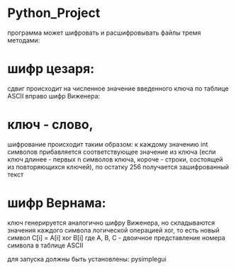 # Python_Project
программа может шифровать и расшифровывать файлы тремя методами:
# шифр цезаря:
  сдвиг происходит на численное значение введенного ключа по таблице ASCII вправо
шифр Виженера:
#   ключ - слово,
  шифрование происходит таким образом:  к каждому значению int символов прибавляется соответствующее значение из ключа (если ключ длинее - первых n символов ключа,       короче - строки, состоящей из повторяющихся ключей), по остатку 256 получается зашифрованный текст
# шифр Вернама:
  ключ генерируется аналогично шифру Виженера, но складываются значения каждого символа логической операцией xor, то есть новый символ C[i] = A[i] xor B[i] где А, B, C - двоичное представление номера символа в таблице ASCII
  
  
 для запуска должны быть установлены:
 pysimplegui
